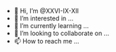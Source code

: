 - 👋 Hi, I’m @XXVI-IX-XII
- 👀 I’m interested in ...
- 🌱 I’m currently learning ...
- 💞️ I’m looking to collaborate on ...
- 📫 How to reach me ...

<!---
XXVI-IX-XII/XXVI-IX-XII is a ✨ special ✨ repository because its `README.md` (this file) appears on your GitHub profile.
You can click the Preview link to take a look at your changes.
--->
